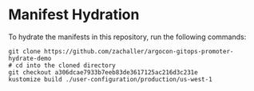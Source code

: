 # Manifest Hydration

To hydrate the manifests in this repository, run the following commands:

```shell
git clone https://github.com/zachaller/argocon-gitops-promoter-hydrate-demo
# cd into the cloned directory
git checkout a306dcae7933b7eeb83de3617125ac216d3c231e
kustomize build ./user-configuration/production/us-west-1
```
